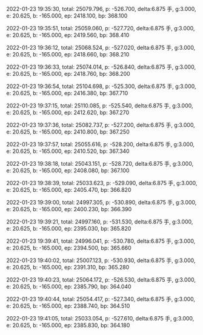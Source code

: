 2022-01-23 19:35:30, total: 25079.796, p: -526.700, delta:6.875 手, g:3.000, e: 20.625, b: -165.000, ep: 2418.100, bp: 368.100

2022-01-23 19:35:51, total: 25059.060, p: -527.720, delta:6.875 手, g:3.000, e: 20.625, b: -165.000, ep: 2419.560, bp: 368.410

2022-01-23 19:36:12, total: 25068.524, p: -527.020, delta:6.875 手, g:3.000, e: 20.625, b: -165.000, ep: 2418.660, bp: 368.210

2022-01-23 19:36:33, total: 25074.014, p: -526.840, delta:6.875 手, g:3.000, e: 20.625, b: -165.000, ep: 2418.760, bp: 368.200

2022-01-23 19:36:54, total: 25104.698, p: -525.300, delta:6.875 手, g:3.000, e: 20.625, b: -165.000, ep: 2416.380, bp: 367.710

2022-01-23 19:37:15, total: 25110.085, p: -525.540, delta:6.875 手, g:3.000, e: 20.625, b: -165.000, ep: 2412.620, bp: 367.270

2022-01-23 19:37:36, total: 25082.737, p: -527.200, delta:6.875 手, g:3.000, e: 20.625, b: -165.000, ep: 2410.800, bp: 367.250

2022-01-23 19:37:57, total: 25055.616, p: -528.200, delta:6.875 手, g:3.000, e: 20.625, b: -165.000, ep: 2410.520, bp: 367.340

2022-01-23 19:38:18, total: 25043.151, p: -528.720, delta:6.875 手, g:3.000, e: 20.625, b: -165.000, ep: 2408.080, bp: 367.100

2022-01-23 19:38:39, total: 25033.623, p: -529.090, delta:6.875 手, g:3.000, e: 20.625, b: -165.000, ep: 2405.470, bp: 366.820

2022-01-23 19:39:00, total: 24997.305, p: -530.890, delta:6.875 手, g:3.000, e: 20.625, b: -165.000, ep: 2400.230, bp: 366.390

2022-01-23 19:39:21, total: 24997.160, p: -531.530, delta:6.875 手, g:3.000, e: 20.625, b: -165.000, ep: 2395.030, bp: 365.820

2022-01-23 19:39:41, total: 24996.041, p: -530.780, delta:6.875 手, g:3.000, e: 20.625, b: -165.000, ep: 2394.500, bp: 365.660

2022-01-23 19:40:02, total: 25007.123, p: -530.930, delta:6.875 手, g:3.000, e: 20.625, b: -165.000, ep: 2391.310, bp: 365.280

2022-01-23 19:40:23, total: 25064.172, p: -526.530, delta:6.875 手, g:3.000, e: 20.625, b: -165.000, ep: 2385.790, bp: 364.040

2022-01-23 19:40:44, total: 25054.417, p: -527.340, delta:6.875 手, g:3.000, e: 20.625, b: -165.000, ep: 2388.740, bp: 364.510

2022-01-23 19:41:05, total: 25033.054, p: -527.610, delta:6.875 手, g:3.000, e: 20.625, b: -165.000, ep: 2385.830, bp: 364.180